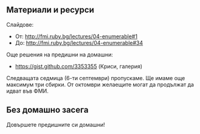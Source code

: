## Материали и ресурси

Слайдове:

- От: http://fmi.ruby.bg/lectures/04-enumerable#1
- До: http://fmi.ruby.bg/lectures/04-enumerable#34

Още решения на предишни на домашни:

- https://gist.github.com/3353355 (Криси, галерия)

Следващата седмица (6-ти септември) пропускаме. Ще имаме още максимум три сбирки. От октомври желаещите могат да продължат да идват във ФМИ.

## Без домашно засега

Довършете предишните си домашни!
